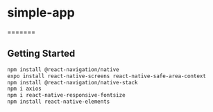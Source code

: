 # simple-app
=======

## Getting Started

```bash
npm install @react-navigation/native
expo install react-native-screens react-native-safe-area-context
npm install @react-navigation/native-stack
npm i axios
npm i react-native-responsive-fontsize
npm install react-native-elements


```